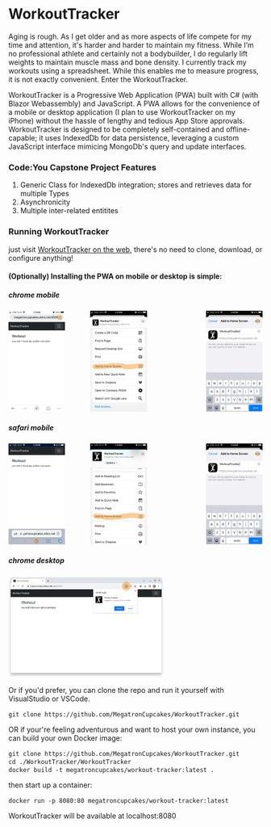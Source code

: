 # WorkoutTracker
Aging is rough. As I get older and as more aspects of life compete for my time and attention, it's harder and harder to maintain my fitness. While I’m no professional athlete and certainly not a bodybuilder, I do regularly lift weights to maintain muscle mass and bone density. I currently track my workouts using a spreadsheet. While this enables me to measure progress, it is not exactly convenient.  Enter the WorkoutTracker.

WorkoutTracker is a Progressive Web Application (PWA) built with C# (with Blazor Webassembly) and JavaScript.  A PWA allows for the convenience of a mobile or desktop application (I plan to use WorkoutTracker on my iPhone) without the hassle of lengthy and tedious App Store approvals.  WorkoutTracker is designed to be completely self-contained and offline-capable; it uses IndexedDb for data persistence, leveraging a custom JavaScript interface mimicing MongoDb's query and update interfaces.
### Code:You Capstone Project Features
1. Generic Class for IndexedDb integration; stores and retrieves data for multiple Types
2. Asynchronicity
3. Multiple inter-related entitites
### Running WorkoutTracker
just visit [WorkoutTracker on the web](https://megatroncupcakes.ddns.net:9009/), there's no need to clone, download, or configure anything!

#### (Optionally) Installing the PWA on mobile or desktop is simple:

##### chrome mobile
<p>
  <img src="WorkoutTracker/wwwroot/screenshots/1-Chrome.png" height="200" style="display: inline-block; float: left; margin-right: 25px;">
  <img src="WorkoutTracker/wwwroot/screenshots/2-Chrome.png" height="200" style="display: inline-block; margin-left: 25px; margin-right: 25px;">
  <img src="WorkoutTracker/wwwroot/screenshots/5.png" height="200" style="display: inline-block; float: right; margin-left: 25px;">
</p>

##### safari mobile
<p>
  <img src="WorkoutTracker/wwwroot/screenshots/3-Safari.png" height="200" style="display: inline-block; float: left; margin-right: 25px;">
  <img src="WorkoutTracker/wwwroot/screenshots/4-Safari.png" height="200" style="display: inline-block; margin-left: 25px; margin-right: 25px;">
  <img src="WorkoutTracker/wwwroot/screenshots/5.png" height="200" style="display: inline-block; float: right; margin-left: 25px;">
</p>

##### chrome desktop
<p><img src="WorkoutTracker/wwwroot/screenshots/6-Desktop.png" height="200"></p>







Or if you'd prefer, you can clone the repo and run it yourself with VisualStudio or VSCode.
```
git clone https://github.com/MegatronCupcakes/WorkoutTracker.git
```

OR if your're feeling adventurous and want to host your own instance, you can build your own Docker image:
```
git clone https://github.com/MegatronCupcakes/WorkoutTracker.git
cd ./WorkoutTracker/WorkoutTracker
docker build -t megatroncupcakes/workout-tracker:latest .
```
then start up a container:
```
docker run -p 8080:80 megatroncupcakes/workout-tracker:latest
```
WorkoutTracker will be available at localhost:8080
